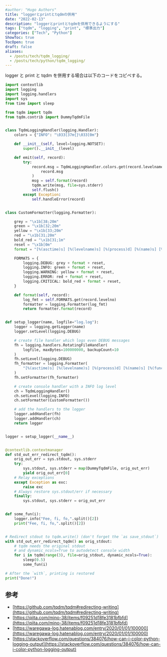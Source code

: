 ```yaml
---
#author: "Hugo Authors"
title: "loggerとprintとtqdmの併用"
date: "2022-02-13"
description: "loggerとprintとtqdmを併用できるようにする"
tags: ["tqdm", "logging", "print", "標準出力"]
categories: ["Tech", "Python"]
ShowToc: true
TocOpen: true
draft: false
aliases:
  - /posts/tech/tqdm_logging/
  - /posts/tech/python/tqdm_logging/
---
```


logger と print と tqdm を併用する場合は以下のコードをコピペする。

```python
import contextlib
import logging
import logging.handlers
import sys
from time import sleep

from tqdm import tqdm
from tqdm.contrib import DummyTqdmFile


class TqdmLoggingHandler(logging.Handler):
    colors = {"INFO": "\033[37m{}\033[0m"}

    def __init__(self, level=logging.NOTSET):
        super().__init__(level)

    def emit(self, record):
        try:
            record.msg = TqdmLoggingHandler.colors.get(record.levelname, "{}").format(
                record.msg
            )
            msg = self.format(record)
            tqdm.write(msg, file=sys.stderr)
            self.flush()
        except Exception:
            self.handleError(record)


class CustomFormatter(logging.Formatter):

    grey = "\x1b[38;20m"
    green = "\x1b[32;20m"
    yellow = "\x1b[33;20m"
    red = "\x1b[31;20m"
    bold_red = "\x1b[31;1m"
    reset = "\x1b[0m"
    format = "[%(asctime)s] [%(levelname)s] [%(process)d] [%(name)s] [%(funcName)s] [%(lineno)d] %(message)s"

    FORMATS = {
        logging.DEBUG: grey + format + reset,
        logging.INFO: green + format + reset,
        logging.WARNING: yellow + format + reset,
        logging.ERROR: red + format + reset,
        logging.CRITICAL: bold_red + format + reset,
    }

    def format(self, record):
        log_fmt = self.FORMATS.get(record.levelno)
        formatter = logging.Formatter(log_fmt)
        return formatter.format(record)


def setup_logger(name, logfile="log.log"):
    logger = logging.getLogger(name)
    logger.setLevel(logging.DEBUG)

    # create file handler which logs even DEBUG messages
    fh = logging.handlers.RotatingFileHandler(
        logfile, maxBytes=100000000, backupCount=10
    )
    fh.setLevel(logging.DEBUG)
    fh_formatter = logging.Formatter(
        "[%(asctime)s] [%(levelname)s] [%(process)d] [%(name)s] [%(funcName)s] [%(lineno)d] %(message)s"
    )
    fh.setFormatter(fh_formatter)

    # create console handler with a INFO log level
    ch = TqdmLoggingHandler()
    ch.setLevel(logging.INFO)
    ch.setFormatter(CustomFormatter())

    # add the handlers to the logger
    logger.addHandler(fh)
    logger.addHandler(ch)
    return logger


logger = setup_logger(__name__)


@contextlib.contextmanager
def std_out_err_redirect_tqdm():
    orig_out_err = sys.stdout, sys.stderr
    try:
        sys.stdout, sys.stderr = map(DummyTqdmFile, orig_out_err)
        yield orig_out_err[0]
    # Relay exceptions
    except Exception as exc:
        raise exc
    # Always restore sys.stdout/err if necessary
    finally:
        sys.stdout, sys.stderr = orig_out_err


def some_fun(i):
    logger.info("Fee, fi, fo,".split()[2])
    print("Fee, fi, fo,".split()[2])


# Redirect stdout to tqdm.write() (don't forget the `as save_stdout`)
with std_out_err_redirect_tqdm() as orig_stdout:
    # tqdm needs the original stdout
    # and dynamic_ncols=True to autodetect console width
    for i in tqdm(range(3), file=orig_stdout, dynamic_ncols=True):
        sleep(0.5)
        some_fun(i)

# After the `with`, printing is restored
print("Done!")
```

## 参考

- [https://github.com/tqdm/tqdm#redirecting-writing](https://github.com/tqdm/tqdm#redirecting-writing)
- [https://qiita.com/mino-38/items/f09251d18fe3181bfbfd](https://qiita.com/mino-38/items/f09251d18fe3181bfbfd)
- [https://waregawa-log.hatenablog.com/entry/2020/01/01/100000](https://waregawa-log.hatenablog.com/entry/2020/01/01/100000)
- [https://stackoverflow.com/questions/384076/how-can-i-color-python-logging-output](https://stackoverflow.com/questions/384076/how-can-i-color-python-logging-output)
